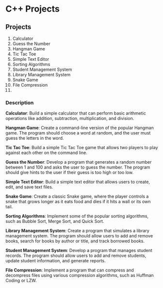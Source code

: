 # C++ Projects


## Projects
1. Calculator 
2. Guess the Number
3. Hangman Game
4. Tic Tac Toe
5. Simple Text Editor
6. Sorting Algorithms
7. Student Management System
8. Library Management System
9. Snake Game
10. File Compression
11. 
### Description
**Calculator**: Build a simple calculator that can perform basic arithmetic operations like addition, subtraction, multiplication, and division.

**Hangman Game**: Create a command-line version of the popular Hangman game. The program should choose a word at random, and the user must guess the letters in the word.

**Tic Tac Toe**: Build a simple Tic Tac Toe game that allows two players to play against each other on the command line.

**Guess the Number**: Develop a program that generates a random number between 1 and 100 and asks the user to guess the number. The program should give hints to the user if their guess is too high or too low.

**Simple Text Editor**: Build a simple text editor that allows users to create, edit, and save text files.

**Snake Game**: Create a classic Snake game, where the player controls a snake that grows longer as it eats food and dies if it hits a wall or its own tail.

**Sorting Algorithms**: Implement some of the popular sorting algorithms, such as Bubble Sort, Merge Sort, and Quick Sort.

**Library Management System**: Create a program that simulates a library management system. The program should allow users to add and remove books, search for books by author or title, and track borrowed books.

**Student Management System**: Develop a program that manages student records. The program should allow users to add and remove students, update student information, and generate reports.

**File Compression**: Implement a program that can compress and decompress files using various compression algorithms, such as Huffman Coding or LZW.